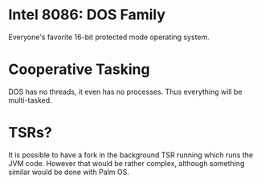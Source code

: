 # Intel 8086: DOS Family

Everyone's favorite 16-bit protected mode operating system.

# Cooperative Tasking

DOS has no threads, it even has no processes. Thus everything will be
multi-tasked.

# TSRs?

It is possible to have a fork in the background TSR running which runs the
JVM code. However that would be rather complex, although something similar
would be done with Palm OS.

